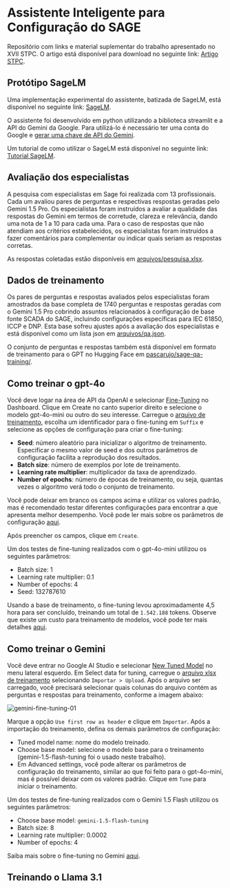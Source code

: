 # Assistente Inteligente para Configuração do SAGE
Repositório com links e material suplementar do trabalho apresentado no XVII STPC. O artigo está disponível para download no seguinte link: [Artigo STPC](./arquivos/XVII_STPC_IT_Assistente_Sage.pdf).


 ## Protótipo SageLM

 Uma implementação experimental do assistente, batizada de SageLM, está disponível no seguinte link: [SageLM](https://sagelm.onrender.com).

O assistente foi desenvolvido em python utilizando a biblioteca streamlit e a API do Gemini da Google. Para utilizá-lo é necessário ter uma conta do Google e [gerar uma chave de API do Gemini](https://aistudio.google.com/app/apikey).

Um tutorial de como utilizar o SageLM está disponível no seguinte link: [Tutorial SageLM](./arquivos/Tutorial_SageLM.pdf).

## Avaliação dos especialistas

A pesquisa com especialistas em Sage foi realizada com 13 profissionais. Cada um avaliou pares de perguntas e respectivas respostas geradas pelo Gemini 1.5 Pro. Os especialistas foram instruídos a avaliar a qualidade das respostas do Gemini em termos de corretude, clareza e relevância, dando uma nota de 1 a 10 para cada uma. Para o caso de respostas que não atendiam aos critérios estabelecidos, os especialistas foram instruídos a fazer comentários para complementar ou indicar quais seriam as respostas corretas.

As respostas coletadas estão disponíveis em [arquivos/pesquisa.xlsx](./arquivos/pesquisa.xlsx).


## Dados de treinamento

Os pares de perguntas e respostas avaliados pelos especialistas foram amostrados da base completa de 1740 perguntas e respostas geradas com o Gemini 1.5 Pro cobrindo assuntos relacionados à configuração de base fonte SCADA do SAGE, incluindo configurações específicas para IEC 61850, ICCP e DNP. Esta base sofreu ajustes após a avaliação dos especialistas e está disponível como um lista json em [arquivos/qa.json](./arquivos/qa.json).

O conjunto de perguntas e respostas também está disponível em formato de treinamento para o GPT no Hugging Face em [pascarujo/sage-qa-training/](https://huggingface.co/datasets/pascarujo/sage-qa-training).


## Como treinar o gpt-4o

Você deve logar na área de API da OpenAI e selecionar [Fine-Tuning](https://platform.openai.com/finetune/) no Dashboard. Clique em Create no canto superior direito e selecione o modelo gpt-4o-mini ou outro do seu interesse. Carregue o [arquivo de treinamento](https://huggingface.co/datasets/pascarujo/sage-qa-training), escolha um identificador para o fine-tuning em `Suffix` e selecione as opções de configuração para criar o fine-tuning:

- **Seed**: número aleatório para inicializar o algoritmo de treinamento. Especificar o mesmo valor de seed e dos outros parâmetros de configuração facilita a reprodução dos resultados.
- **Batch size**: número de exemplos por lote de treinamento.
- **Learning rate multiplier**: multiplicador da taxa de aprendizado.
- **Number of epochs**: número de épocas de treinamento, ou seja, quantas vezes o algoritmo verá todo o conjunto de treinamento.

Você pode deixar em branco os campos acima e utilizar os valores padrão, mas é recomendado testar diferentes configurações para encontrar a que apresenta melhor desempenho. Você pode ler mais sobre os parâmetros de configuração [aqui](https://platform.openai.com/docs/guides/fine-tuning/).

Após preencher os campos, clique em `Create`.

Um dos testes de fine-tuning realizados com o gpt-4o-mini utilizou os seguintes parâmetros:

- Batch size: 1
- Learning rate multiplier: 0.1
- Number of epochs: 4
- Seed: 132787610

Usando a base de treinamento, o fine-tuning levou aproximadamente 4,5 hora para ser concluído, treinando um total de `1.542.188` tokens. Observe que existe um custo para treinamento de modelos, você pode ter mais detalhes [aqui](https://openai.com/api/pricing/).

## Como treinar o Gemini

Você deve entrar no Google AI Studio e selecionar [New Tuned Model](https://aistudio.google.com/fine-tuning) no menu lateral esquerdo. Em Select data for tuning, carregue o [arquivo xlsx de treinamento](./arquivos/qa.xlsx) selecionando `Importar > Upload`. Após o arquivo ser carregado, você precisará selecionar quais colunas do arquivo contém as perguntas e respostas para treinamento, conforme a imagem abaixo:

![gemini-fine-tuning-01](https://github.com/user-attachments/assets/5bb56520-a871-4c47-b021-a46aa307c912)

Marque a opção `Use first row as header` e clique em `Importar`.
Após a importação do treinamento, defina os demais parâmetros de configuração:

- Tuned model name: nome do modelo treinado.
- Choose base model: selecione o modelo base para o treinamento (gemini-1.5-flash-tuning foi o usado neste trabalho).
- Em Advanced settings, você pode alterar os parâmetros de configuração do treinamento, similar ao que foi feito para o gpt-4o-mini, mas é possível deixar com os valores padrão. Clique em `Tune` para iniciar o treinamento.

Um dos testes de fine-tuning realizados com o Gemini 1.5 Flash utilizou os seguintes parâmetros:

- Choose base model: `gemini-1.5-flash-tuning`
- Batch size: 8
- Learning rate multiplier: 0.0002 
- Number of epochs: 4

Saiba mais sobre o fine-tuning no Gemini [aqui](https://ai.google.dev/gemini-api/docs/model-tuning/).

 
## Treinando o Llama 3.1



